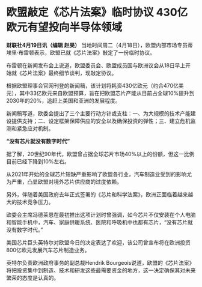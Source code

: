 # 欧盟敲定《芯片法案》临时协议 430亿欧元有望投向半导体领域

**财联社4月19日讯（编辑 赵昊）** 当地时间周二（4月18日），欧盟内部市场专员蒂埃里·布雷顿表示，欧盟已就《芯片法案》敲定了一份临时协议。

布雷顿在新闻发布会上说道，欧盟委员会、欧盟成员国与欧洲议会从18日早上开始就《芯片法案》最终细节谈判，现敲定协议。

根据欧盟理事会官网刊登的新闻稿，该计划将耗资430亿欧元（约合470亿美元），其中33亿欧元来自欧盟预算，旨在把欧盟芯片产能从目前占全球10%提升到2030年的20%，追赶上美国和亚洲的发展程度。

新闻稿写道，欧委会提出了三个主要行动方针或支柱：一、为大规模的技术产能建设提供支持；二、设定框架保障供应的安全以及确保投资的弹性；三、建立危机监测和紧急应对机制。

**“没有芯片就没有数字时代”**

据了解，20世纪90年代，欧盟曾占据全球芯片市场40%以上的份额，但这一比例目前已经下降到10%左右。

从2021年开始的全球芯片短缺严重影响了欧盟各行业，汽车制造业受到的影响尤为严重，凸显欧盟对境外芯片供应商的过度依赖。

另外，伴随着美国政府去年正式签署的《芯片和科学法案》，欧洲正面临着越来越大的技术竞争压力。

欧委会主席冯德莱恩在最初推出这项计划时曾强调，如今芯片不仅安装在个人电脑和智能手机中，汽车、家庭供暖系统、医院和呼吸机中也都有芯片，“没有芯片就没有数字时代。”

美国芯片巨头英特尔对欧盟今日的决定表达了欢迎，该公司曾宣布将在欧洲投资800亿欧元发展汽车芯片制造业务。

英特尔负责欧洲政府事务的副总裁Hendrik
Bourgeois说道，欧盟的《芯片法案》将把投资集中到制造、技术和研发这些最需要资金的地方，这一决定确保其对未来繁荣的态度是认真的。

